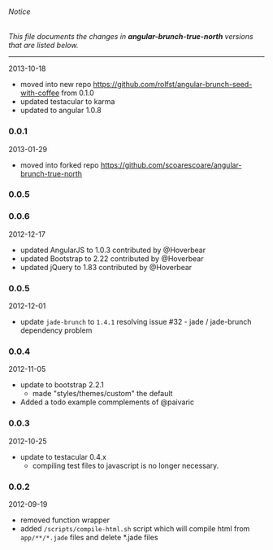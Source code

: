 ###### Notice ######

*This file documents the changes in **angular-brunch-true-north** versions that are listed below.*

* * *
2013-10-18

+ moved into new repo https://github.com/rolfst/angular-brunch-seed-with-coffee from 0.1.0
+ updated testacular to karma
+ updated to angular 1.0.8

### 0.0.1 ###

2013-01-29

+ moved into forked repo https://github.com/scoarescoare/angular-brunch-true-north

### 0.0.5 ###

### 0.0.6 ###

2012-12-17

+ updated AngularJS to 1.0.3 contributed by @Hoverbear
+ updated Bootstrap to 2.22 contributed by @Hoverbear
+ updated jQuery to 1.83 contributed by @Hoverbear

### 0.0.5 ###

2012-12-01

+ update `jade-brunch` to `1.4.1` resolving issue #32 - jade / jade-brunch dependency problem

### 0.0.4 ###

2012-11-05

+ update to bootstrap 2.2.1
  - made "styles/themes/custom" the default
+ Added a todo example commplements of @paivaric

### 0.0.3 ###

2012-10-25

+ update to testacular 0.4.x
  - compiling test files to javascript is no longer necessary.

### 0.0.2 ###


2012-09-19

+ removed function wrapper
+ added `/scripts/compile-html.sh` script which will compile html from `app/**/*.jade` files and delete *.jade files
